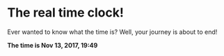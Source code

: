 # The real time clock!

Ever wanted to know what the time is? Well, your journey is about to end!

**The time is Nov 13, 2017, 19:49**